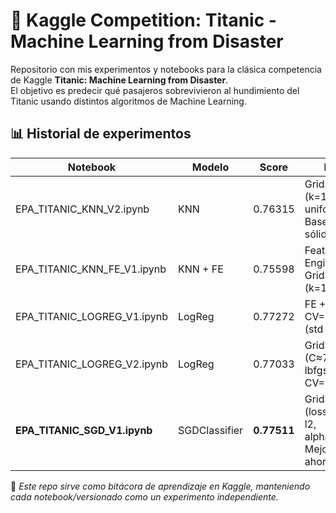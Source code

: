 # 🚢 Kaggle Competition: Titanic - Machine Learning from Disaster

Repositorio con mis experimentos y notebooks para la clásica competencia de Kaggle **Titanic: Machine Learning from Disaster**.  
El objetivo es predecir qué pasajeros sobrevivieron al hundimiento del Titanic usando distintos algoritmos de Machine Learning.

## 📊 Historial de experimentos

| Notebook                   | Modelo         | Score   | Notas                                             |
|-----------------------------|----------------|---------|---------------------------------------------------|
| EPA_TITANIC_KNN_V2.ipynb    | KNN            | 0.76315 | GridSearch (k=11, p=1, uniform). Baseline sólido  |
| EPA_TITANIC_KNN_FE_V1.ipynb | KNN + FE       | 0.75598 | Feature Engineering + GridSearch (k=13, p=1)      |
| EPA_TITANIC_LOGREG_V1.ipynb | LogReg         | 0.77272 | FE + Preproc. CV=0.8249 (std 0.0091)              |
| EPA_TITANIC_LOGREG_V2.ipynb | LogReg         | 0.77033 | GridSearchCV (C≈7.74, l2, lbfgs). CV=0.8272       |
| **EPA_TITANIC_SGD_V1.ipynb**| SGDClassifier  | **0.77511** | GridSearchCV (loss=hinge, l2, alpha=0.01). Mejor hasta ahora |


📌 *Este repo sirve como bitácora de aprendizaje en Kaggle, manteniendo cada notebook/versionado como un experimento independiente.*
